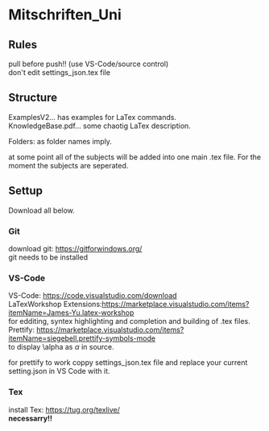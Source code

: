 # Mitschriften_Uni

## Rules
pull before push!! (use VS-Code/source control)  
don't edit settings_json.tex file

## Structure
ExamplesV2... has examples for LaTex commands.  
KnowledgeBase.pdf... some chaotig LaTex description.  

Folders: as folder names imply.

at some point all of the subjects will be added into one main .tex file. For the moment the subjects are seperated.



## Settup  
Download all below.

### Git
download git: https://gitforwindows.org/  
git needs to be installed

### VS-Code
VS-Code: https://code.visualstudio.com/download  
LaTexWorkshop Extensions:https://marketplace.visualstudio.com/items?itemName=James-Yu.latex-workshop  
for edditing, syntex highlighting and completion and building of .tex files.  
Prettify: https://marketplace.visualstudio.com/items?itemName=siegebell.prettify-symbols-mode  
to display \alpha as $\alpha$ in source.

for prettify to work coppy settings_json.tex file and replace your current setting.json in VS Code with it.


### Tex
install Tex: https://tug.org/texlive/  
__necessarry!!__
